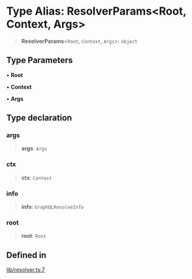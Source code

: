 # Type Alias: ResolverParams\<Root, Context, Args\>

> **ResolverParams**\<`Root`, `Context`, `Args`\>: `object`

## Type Parameters

• **Root**

• **Context**

• **Args**

## Type declaration

### args

> **args**: `Args`

### ctx

> **ctx**: `Context`

### info

> **info**: `GraphQLResolveInfo`

### root

> **root**: `Root`

## Defined in

[lib/resolver.ts:7](https://github.com/andreisergiu98/baeta/blob/e352a1ec749c5b23df693f5f8373ac0b75347349/packages/core/lib/resolver.ts#L7)
